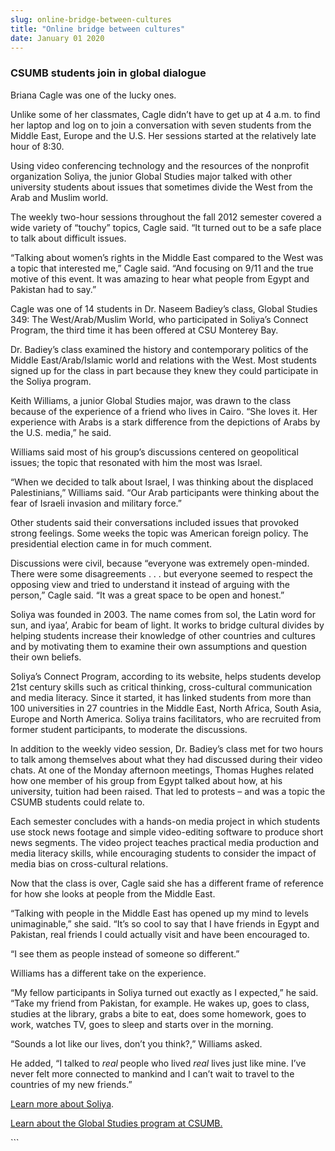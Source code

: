 ```yaml
---
slug: online-bridge-between-cultures
title: "Online bridge between cultures"
date: January 01 2020
---
```


 
<h3>CSUMB students join in global dialogue</h3>
<p>Briana Cagle was one of the lucky ones.</p>
<p>
  Unlike some of her classmates, Cagle didn’t have to get up at 4 a.m. to find
  her laptop and log on to join a conversation with seven students from the
  Middle East, Europe and the U.S. Her sessions started at the relatively late
  hour of 8:30.
</p>
<p>
  Using video conferencing technology and the resources of the nonprofit
  organization Soliya, the junior Global Studies major talked with other
  university students about issues that sometimes divide the West from the Arab
  and Muslim world.
</p>
<p>
  The weekly two-hour sessions throughout the fall 2012 semester covered a wide
  variety of “touchy” topics, Cagle said. “It turned out to be a safe place to
  talk about difficult issues.
</p>
<p>
  “Talking about women’s rights in the Middle East compared to the West was a
  topic that interested me,” Cagle said. “And focusing on 9/11 and the true
  motive of this event. It was amazing to hear what people from Egypt and
  Pakistan had to say.”
</p>
<p>
  Cagle was one of 14 students in Dr. Naseem Badiey’s class, Global Studies 349:
  The West/Arab/Muslim World, who participated in Soliya’s Connect Program, the
  third time it has been offered at CSU Monterey Bay.
</p>
<p>
  Dr. Badiey’s class examined the history and contemporary politics of the
  Middle East/Arab/Islamic world and relations with the West. Most students
  signed up for the class in part because they knew they could participate in
  the Soliya program.
</p>
<p>
  Keith Williams, a junior Global Studies major, was drawn to the class because
  of the experience of a friend who lives in Cairo. “She loves it. Her
  experience with Arabs is a stark difference from the depictions of Arabs by
  the U.S. media,” he said.
</p>
<p>
  Williams said most of his group’s discussions centered on geopolitical issues;
  the topic that resonated with him the most was Israel.
</p>
<p>
  “When we decided to talk about Israel, I was thinking about the displaced
  Palestinians,” Williams said. “Our Arab participants were thinking about the
  fear of Israeli invasion and military force.”
</p>
<p>
  Other students said their conversations included issues that provoked strong
  feelings. Some weeks the topic was American foreign policy. The presidential
  election came in for much comment.
</p>
<p>
  Discussions were civil, because “everyone was extremely open-minded. There
  were some disagreements . . . but everyone seemed to respect the opposing view
  and tried to understand it instead of arguing with the person,” Cagle said.
  “It was a great space to be open and honest.”
</p>
<p>
  Soliya was founded in 2003. The name comes from sol, the Latin word for sun,
  and iyaa’, Arabic for beam of light. It works to bridge cultural divides by
  helping students increase their knowledge of other countries and cultures and
  by motivating them to examine their own assumptions and question their own
  beliefs.
</p>
<p>
  Soliya’s Connect Program, according to its website, helps students develop
  21st century skills such as critical thinking, cross-cultural communication
  and media literacy. Since it started, it has linked students from more than
  100 universities in 27 countries in the Middle East, North Africa, South Asia,
  Europe and North America. Soliya trains facilitators, who are recruited from
  former student participants, to moderate the discussions.
</p>
<p>
  In addition to the weekly video session, Dr. Badiey’s class met for two hours
  to talk among themselves about what they had discussed during their video
  chats. At one of the Monday afternoon meetings, Thomas Hughes related how one
  member of his group from Egypt talked about how, at his university, tuition
  had been raised. That led to protests – and was a topic the CSUMB students
  could relate to.
</p>
<p>
  Each semester concludes with a hands-on media project in which students use
  stock news footage and simple video-editing software to produce short news
  segments. The video project teaches practical media production and media
  literacy skills, while encouraging students to consider the impact of media
  bias on cross-cultural relations.
</p>
<p>
  Now that the class is over, Cagle said she has a different frame of reference
  for how she looks at people from the Middle East.
</p>
<p>
  “Talking with people in the Middle East has opened up my mind to levels
  unimaginable,” she said. “It’s so cool to say that I have friends in Egypt and
  Pakistan, real friends I could actually visit and have been encouraged to.
</p>
<p>“I see them as people instead of someone so different.”</p>
<p>Williams has a different take on the experience.</p>
<p>
  “My fellow participants in Soliya turned out exactly as I expected,” he said.
  “Take my friend from Pakistan, for example. He wakes up, goes to class,
  studies at the library, grabs a bite to eat, does some homework, goes to work,
  watches TV, goes to sleep and starts over in the morning.
</p>
<p>“Sounds a lot like our lives, don’t you think?,” Williams asked.</p>
<p>
  He added, “I talked to <em>real</em> people who lived <em>real</em> lives just
  like mine. I’ve never felt more connected to mankind and I can’t wait to
  travel to the countries of my new friends.”
</p>
<p><a href="https://www.soliya.net">Learn more about Soliya</a>.</p>
<p>
  <a href="https://sbgs.csumb.edu/programs/global-studies-major"
    >Learn about the Global Studies program at CSUMB.</a
  >
</p>
```
